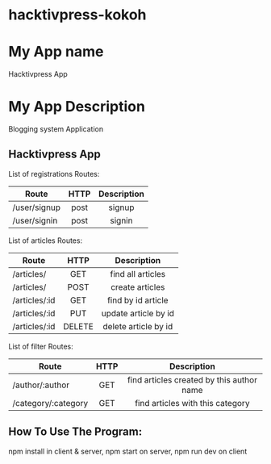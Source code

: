 # hacktivpress-kokoh

# My App name
Hacktivpress App

# My App Description
Blogging system Application

## Hacktivpress App
List of registrations Routes:

| Route                   | HTTP  | Description             |
| ----------------------  |:-----:|:-----------------------:|
| /user/signup            | post  | signup                  |
| /user/signin            | post  | signin                  |

List of articles Routes:        

| Route                   | HTTP   | Description             |
| ----------------------  |:------:|:-----------------------:|
| /articles/              | GET    | find all articles       |
| /articles/              | POST   | create articles         |
| /articles/:id           | GET    | find by id article      |
| /articles/:id           | PUT    | update article by id    |
| /articles/:id           | DELETE | delete article by id    |

List of filter Routes:

| Route                   | HTTP   | Description                                     |
| ----------------------  |:------:|:-----------------------------------------------:|
| /author/:author         | GET    | find articles created by this author name       |
| /category/:category     | GET    | find articles with this category                |

## How To Use The Program:
npm install in client & server,
npm start on server,
npm run dev on client
